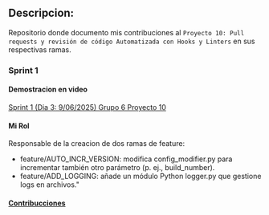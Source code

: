 
## **Descripcion:**
Repositorio donde documento mis contribuciones al `Proyecto 10: Pull requests y revisión de código Automatizada con Hooks y Linters` en sus respectivas ramas.

### **Sprint 1**
#### Demostracion en video
[Sprint 1 (Dia 3: 9/06/2025) Grupo 6 Proyecto 10 ](https://www.youtube.com/watch?v=ZwcuikAZ56w)
#### **Mi Rol**
Responsable de la creacion de dos ramas de feature:

- feature/AUTO_INCR_VERSION: modifica config_modifier.py para incrementar también otro parámetro (p. ej., build_number).
- feature/ADD_LOGGING: añade un módulo Python logger.py que gestione logs en archivos."

#### [**Contribucciones**](CONTRIBUTIONS.md)

